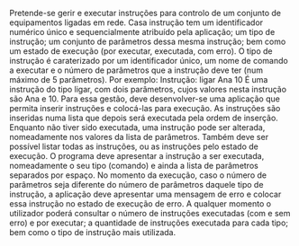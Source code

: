 Pretende-se gerir e executar instruções para controlo de um conjunto de equipamentos ligadas em rede. Casa instrução tem um identificador numérico único e sequencialmente atribuído pela aplicação; um tipo de instrução; um conjunto de parâmetros dessa mesma instrução; bem como um estado de execução (por executar, executada, com erro). O tipo de instrução é caraterizado por um identificador único, um nome de comando a executar e o número de parâmetros que a instrução deve ter (num máximo de 5 parâmetros).
Por exemplo:
Instrução: ligar Ana 10
É uma instrução do tipo ligar, com dois parâmetros, cujos valores nesta instrução
são Ana e 10.
Para essa gestão, deve desenvolver-se uma aplicação que permita inserir instruções e colocá-las para execução. As instruções são inseridas numa lista que depois será executada pela ordem de inserção. Enquanto não tiver sido executada, uma instrução pode ser alterada, nomeadamente nos valores da lista de parâmetros. Também deve ser possível listar todas as instruções, ou as instruções pelo estado de execução.
O programa deve apresentar a instrução a ser executada, nomeadamente o seu tipo (comando) e ainda a lista de parâmetros separados por espaço. No momento da execução, caso o número de parâmetros seja diferente do número de parâmetros daquele tipo de instrução, a aplicação deve apresentar uma mensagem de erro e colocar essa instrução no estado de execução de erro.
A qualquer momento o utilizador poderá consultar o número de instruções executadas (com e sem erro) e por executar; a quantidade de instruções executada para cada tipo; bem como o tipo de instrução mais utilizada.
